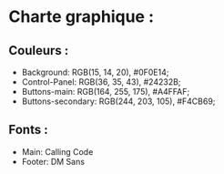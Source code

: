 # Charte graphique :

## Couleurs :

* Background: RGB(15, 14, 20), #0F0E14;
* Control-Panel: RGB(36, 35, 43), #24232B;
* Buttons-main: RGB(164, 255, 175), #A4FFAF;
* Buttons-secondary: RGB(244, 203, 105), #F4CB69;

## Fonts :

* Main: Calling Code
* Footer: DM Sans
